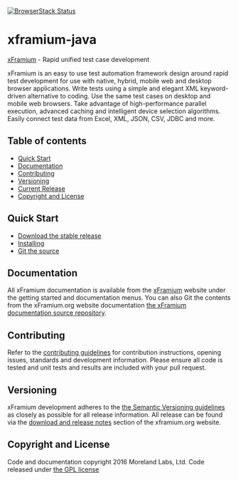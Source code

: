 [![BrowserStack Status](https://www.browserstack.com/automate/badge.svg?badge_key=SHZaV3BGaXl3OWJRVVVOUld2YVF2VzNWcGxteVF1dm8rdUpVVERzbm5oST0tLWpmZlAzeVEzMkY2UDlqMXhTOGNhM3c9PQ==--5adfa07b72b025b5170c5a2b48ac3b1189ae7bb8)](https://www.browserstack.com/automate/public-build/SHZaV3BGaXl3OWJRVVVOUld2YVF2VzNWcGxteVF1dm8rdUpVVERzbm5oST0tLWpmZlAzeVEzMkY2UDlqMXhTOGNhM3c9PQ==--5adfa07b72b025b5170c5a2b48ac3b1189ae7bb8)

# xframium-java
[xFramium](http://www.xframium.org) - Rapid unified test case development

xFramium is an easy to use test automation framework design around rapid test development for use with native, hybrid, mobile web and desktop browser applications.  Write tests using a simple and elegant XML keyword-driven alternative to coding. Use the same test cases on desktop and mobile web browsers. Take advantage of high-performance parallel execution, advanced caching and intelligent device selection algorithms. Easily connect test data from Excel, XML, JSON, CSV, JDBC and more.

## Table of contents

* [Quick Start](#quick-start)
* [Documentation](#documentation)
* [Contributing](#contributing)
* [Versioning](#versioning)
* [Current Release](#current-release)
* [Copyright and License](#copyright-and-license)

## Quick Start
* [Download the stable release](http://www.xframium.org/repository/org/xframium/xframium-java/1.0.1/xframium-java-1.0.1.jar)
* [Installing](http://xframium.org/installation.html)
* [Git the source](https://github.com/xframium/xframium-java)

## Documentation
All xFramium documentation is available from the [xFramium](http://www.xframium.org) website under the getting started and documentation menus.  You can also Git the contents from the xFramium.org website documentation [the xFramium documentation source repository](https://github.com/xframium/xframium-documentation).

## Contributing
Refer to the [contributing guidelines](https://github.com/xframium/xframium-java/blob/master/CONTRIBUTING.md) for contribution instructions, opening issues, standards and development information.  Please ensure all code is tested and unit tests and results are included with your pull request.

## Versioning
xFramium development adheres to the [the Semantic Versioning guidelines](http://semver.org/) as closely as possible for all release information.  All release can be found via the [download and release notes](http://xframium.org/download.html#rn) section of the xframium.org website.

## Copyright and License

Code and documentation copyright 2016 Moreland Labs, Ltd.  Code released under [the GPL license](https://github.com/xframium/xframium-java/blod/master/LICENSE)



